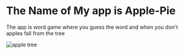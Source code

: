 # The Name of My app is Apple-Pie

The app is word game where you guess the word and when you don't apples fall from the tree





![apple tree](https://user-images.githubusercontent.com/42100871/53683634-bd62b800-3cc8-11e9-8e31-74d01c4abd3f.png)

